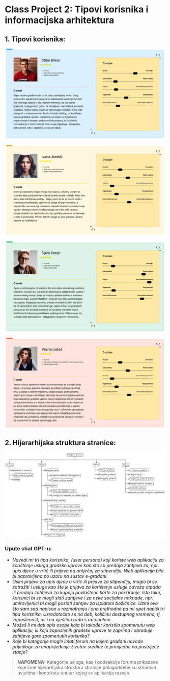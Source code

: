 # Class Project 2: Tipovi korisnika i informacijska arhitektura

## 1. Tipovi korisnika:

![User_Persona_(Ivana).png](/class-projects/class-project-2/slike/user_persona_I.png)

![User_Persona_(Stipe).png](/class-projects/class-project-2/slike/user_persona_II.png)

![User_Persona_(Špiro).png](/class-projects/class-project-2/slike/user_persona_III.png)

![User_Persona_(Vesna).png](/class-projects/class-project-2/slike/user_persona_IV.png)

## 2. Hijerarhijska struktura stranice:

![sitemap.png](/class-projects/class-project-2/slike/sitemap.png)

### Upute chat GPT-u:

- *Navedi mi tri tipa korisnika, (user persona) koji koriste web aplikaciju za korištenje usluga gradske uprave kao što su predaja zahtjeva za, npr. upis djece u vrtić ili prijava na natječaj za stipendiju. Web aplikacija bila bi napravljena po uzoru na sustav e-građani.*
- *Osim prijave za upis djece u vrtić ili prijave za stipendiju, moglo bi se zatražiti i usluge kao što je prijava za korištenje usluge odvoza otpada ili predaja zahtjeva za kupnju povlaštene karte za parkiranje. Isto tako, korisnici bi se mogli slati zahtjeve i za neke socijalne naknade, npr. umirovljenici bi mogli poslati zahtjev za isplatom božićnice. Uzmi ovo što sam sad napisao u razmatranju i ono prethodno pa mi opet napiši tri tipa korisnika. Usredotočite se na dob, količinu dostupnog vremena, tj. zaposlenost, ali i na vještinu rada s računalom.*
- *Možeš li mi dati opis osobe koja bi također koristila spomenutu web aplikaciju, ili koju zaposlenik gradske uprave te zaprima i obrađuje zahtjeve gore spomenutih korisnika?*
- *Koje bi kategorije mogle imati forum na kojem građani navode prijedloge za unaprijeđenje životne sredine te primjedbe na postojeće stanje?*

> ************NAPOMENA:************ Kategorije usluga, kao i podsekcije foruma prikazane koje čine hijerarhijsku strukturu stranice prilagođđene su stvarnim uvjetima i kontekstu unutar kojeg se aplikacija razvija.
>